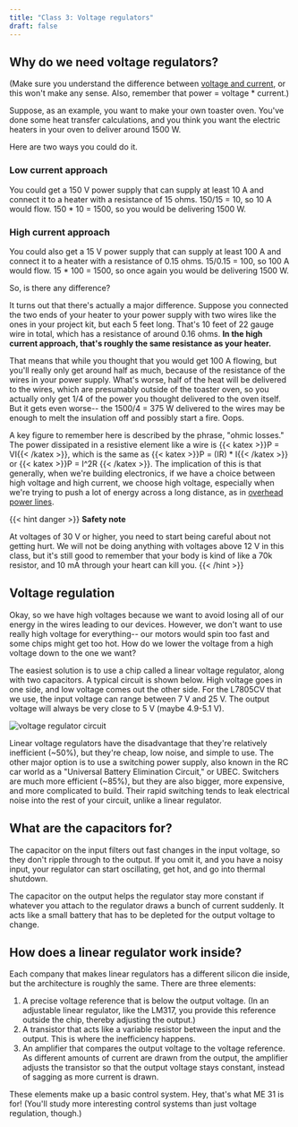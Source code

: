 ```yaml
---
title: "Class 3: Voltage regulators"
draft: false
---
```


## Why do we need voltage regulators?

(Make sure you understand the difference between [voltage and current](/notes/voltage-and-current/), or this won't make any sense. Also, remember that power = voltage * current.)

Suppose, as an example, you want to make your own toaster oven. You've done some heat transfer calculations, and you think you want the electric heaters in your oven to deliver around 1500 W.

Here are two ways you could do it.

### Low current approach

You could get a 150 V power supply that can supply at least 10 A and connect it to a heater with a resistance of 15 ohms. 150/15 = 10, so 10 A would flow. 150 * 10 = 1500, so you would be delivering 1500 W.

### High current approach

You could also get a 15 V power supply that can supply at least 100 A and connect it to a heater with a resistance of 0.15 ohms. 15/0.15 = 100, so 100 A would flow. 15 * 100 = 1500, so once again you would be delivering 1500 W.

So, is there any difference?

It turns out that there's actually a major difference. Suppose you connected the two ends of your heater to your power supply with two wires like the ones in your project kit, but each 5 feet long. That's 10 feet of 22 gauge wire in total, which has a resistance of around 0.16 ohms. **In the high current approach, that's roughly the same resistance as your heater.**

That means that while you thought that you would get 100 A flowing, but you'll really only get around half as much, because of the resistance of the wires in your power supply. What's worse, half of the heat will be delivered to the wires, which are presumably outside of the toaster oven, so you actually only get 1/4 of the power you thought delivered to the oven itself. But it gets even worse-- the 1500/4 = 375 W delivered to the wires may be enough to melt the insulation off and possibly start a fire. Oops.

A key figure to remember here is described by the phrase, "ohmic losses." The power dissipated in a resistive element like a wire is {{< katex >}}P = VI{{< /katex >}}, which is the same as {{< katex >}}P = (IR) * I{{< /katex >}} or {{< katex >}}P = I^2R {{< /katex >}}. The implication of this is that generally, when we're building electronics, if we have a choice between high voltage and high current, we choose high voltage, especially when we're trying to push a lot of energy across a long distance, as in [overhead power lines](https://en.wikipedia.org/wiki/Overhead_power_line).

{{< hint danger >}}
**Safety note**

At voltages of 30 V or higher, you need to start being careful about not getting hurt. We will not be doing anything with voltages above 12 V in this class, but it's still good to remember that your body is kind of like a 70k resistor, and 10 mA through your heart can kill you.
{{< /hint >}}

## Voltage regulation

Okay, so we have high voltages because we want to avoid losing all of our energy in the wires leading to our devices. However, we don't want to use really high voltage for everything-- our motors would spin too fast and some chips might get too hot. How do we lower the voltage from a high voltage down to the one we want?

The easiest solution is to use a chip called a linear voltage regulator, along with two capacitors. A typical circuit is shown below. High voltage goes in one side, and low voltage comes out the other side. For the L7805CV that we use, the input voltage can range between 7 V and 25 V. The output voltage will always be very close to 5 V (maybe 4.9-5.1 V).

![voltage regulator circuit](/img/voltage-regulator-circuit.png)

Linear voltage regulators have the disadvantage that they're relatively inefficient (~50%), but they're cheap, low noise, and simple to use. The other major option is to use a switching power supply, also known in the RC car world as a "Universal Battery Elimination Circuit," or UBEC. Switchers are much more efficient (~85%), but they are also bigger, more expensive, and more complicated to build. Their rapid switching tends to leak electrical noise into the rest of your circuit, unlike a linear regulator.

## What are the capacitors for?

The capacitor on the input filters out fast changes in the input voltage, so they don't ripple through to the output. If you omit it, and you have a noisy input, your regulator can start oscillating, get hot, and go into thermal shutdown.

The capacitor on the output helps the regulator stay more constant if whatever you attach to the regulator draws a bunch of current suddenly. It acts like a small battery that has to be depleted for the output voltage to change.

## How does a linear regulator work inside?

Each company that makes linear regulators has a different silicon die inside, but the architecture is roughly the same. There are three elements:

1. A precise voltage reference that is below the output voltage. (In an adjustable linear regulator, like the LM317, you provide this reference outside the chip, thereby adjusting the output.)
2. A transistor that acts like a variable resistor between the input and the output. This is where the inefficiency happens.
3. An amplifier that compares the output voltage to the voltage reference. As different amounts of current are drawn from the output, the amplifier adjusts the transistor so that the output voltage stays constant, instead of sagging as more current is drawn.

These elements make up a basic control system. Hey, that's what ME 31 is for! (You'll study more interesting control systems than just voltage regulation, though.)
